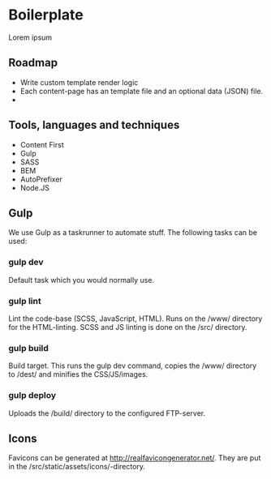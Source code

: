 # Boilerplate
Lorem ipsum

## Roadmap

* Write custom template render logic
* Each content-page has an template file and an optional data (JSON) file.
*

## Tools, languages and techniques

* Content First
* Gulp
* SASS
* BEM
* AutoPrefixer
* Node.JS

## Gulp

We use Gulp as a taskrunner to automate stuff. The following tasks can be used:

### gulp dev

Default task which you would normally use.

### gulp lint

Lint the code-base (SCSS, JavaScript, HTML). Runs on the /www/ directory for the HTML-linting. SCSS and JS linting is done on the /src/ directory.

### gulp build

Build target. This runs the gulp dev command, copies the /www/ directory to /dest/ and minifies the CSS/JS/images.

### gulp deploy

Uploads the /build/ directory to the configured FTP-server.

## Icons

Favicons can be generated at http://realfavicongenerator.net/. They are put in the /src/static/assets/icons/-directory.